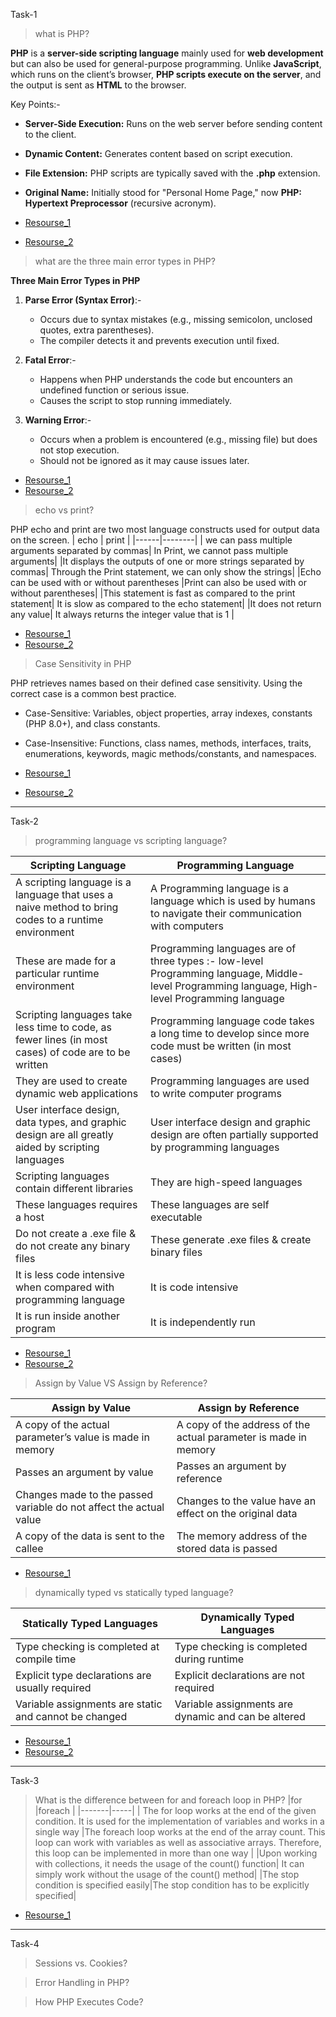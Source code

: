 Task-1
> what is PHP?

**PHP** is a **server-side scripting language** mainly used for **web development** but can also be used for general-purpose programming. Unlike **JavaScript**, which runs on the client’s browser, **PHP scripts execute on the server**, and the output is sent as **HTML** to the browser.  

Key Points:- 
- **Server-Side Execution:** Runs on the web server before sending content to the client.  
- **Dynamic Content:** Generates content based on script execution.  
- **File Extension:** PHP scripts are typically saved with the **.php** extension.  
- **Original Name:** Initially stood for "Personal Home Page," now **PHP: Hypertext Preprocessor** (recursive acronym).

- [Resourse_1](https://www.geeksforgeeks.org/php-introduction/)
- [Resourse_2](https://www.techtarget.com/whatis/definition/PHP-Hypertext-Preprocessor)
  
> what are the three main error types in PHP?

**Three Main Error Types in PHP**  

1. **Parse Error (Syntax Error)**:-  
   - Occurs due to syntax mistakes (e.g., missing semicolon, unclosed quotes, extra parentheses).  
   - The compiler detects it and prevents execution until fixed.  

2. **Fatal Error**:-  
   - Happens when PHP understands the code but encounters an undefined function or serious issue.  
   - Causes the script to stop running immediately.  

3. **Warning Error**:-  
   - Occurs when a problem is encountered (e.g., missing file) but does not stop execution.  
   - Should not be ignored as it may cause issues later.

- [Resourse_1](https://www.scaler.com/topics/php-tutorial/types-of-errors-in-php/)
- [Resourse_2](https://www.geeksforgeeks.org/php-types-of-errors/)
> echo vs print?

PHP echo and print are two most language constructs used for output data on the screen. 
| echo | print |
|------|--------|
| we can pass multiple arguments separated by commas|	In Print, we cannot pass multiple arguments|
|It displays the outputs of one or more strings separated by commas|	Through the Print statement, we can only show the strings|
|Echo can be used with or without parentheses	|Print can also be used with or without parentheses|
|This statement is fast as compared to the print statement|	It is slow as compared to the echo statement|
|It does not return any value|	It always returns the integer value that is 1 |

- [Resourse_1](https://byjus.com/gate/difference-between-echo-and-print-in-php/)
- [Resourse_2](https://www.geeksforgeeks.org/php-echo-print/)

> Case Sensitivity in PHP

PHP retrieves names based on their defined case sensitivity. Using the correct case is a common best practice.

- Case-Sensitive: Variables, object properties, array indexes, constants (PHP 8.0+), and class constants.
- Case-Insensitive: Functions, class names, methods, interfaces, traits, enumerations, keywords, magic methods/constants, and namespaces.

-  [Resourse_1](https://stackoverflow.com/questions/33273941/php-case-sensitivity)
-  [Resourse_2](https://php-dictionary.readthedocs.io/en/latest/dictionary/case-sensitivity.ini.html)

  ------------
Task-2
> programming language vs scripting language?

|Scripting Language	| Programming Language  |
|-------|-----|
| A scripting language is a language that uses a naive method to bring codes to a runtime environment|	A Programming language is a language which is used by humans to navigate their communication with computers|
|	These are made for a particular runtime environment|Programming languages are of three types :- low-level Programming language, Middle-level Programming language, High-level Programming language|
|Scripting languages take less time to code, as fewer lines (in most cases) of code are to be written|Programming language code takes a long time to develop since more code must be written (in most cases)|
|	They are used to create dynamic web applications|	Programming languages are used to write computer programs|
|User interface design, data types, and graphic design are all greatly aided by scripting languages| User interface design and graphic design are often partially supported by programming languages|
|	Scripting languages contain different libraries	|They are high-speed languages  |
|These languages requires a host|	These languages are self executable|
|	Do not create a .exe file & do not create any binary files|	These generate .exe files & create binary files|
|It is less code intensive when compared with programming language|	It is code intensive|
|	It is run inside another program|	It is independently run|

- [Resourse_1](https://www.geeksforgeeks.org/whats-the-difference-between-scripting-and-programming-languages/)
- [Resourse_2](https://www.interviewbit.com/blog/scripting-language-vs-programming-language/) 

> Assign by Value VS Assign by Reference?

| Assign by Value   |  Assign by Reference |
|-------|-----|
| A copy of the actual parameter’s value is made in memory | A copy of the address of the actual parameter is made in memory|
|Passes an argument by value |Passes an argument by reference|
|Changes made to the passed variable do not affect the actual value |  Changes to the value have an effect on the original data|
|A copy of the data is sent to the callee |The memory address of the stored data is passed |

- [Resourse_1](https://how.dev/answers/pass-by-value-vs-pass-by-reference)

> dynamically typed vs statically typed language?

| Statically Typed Languages | Dynamically Typed Languages  |
|-------|-----|
| Type checking is completed at compile time  | Type checking is completed during runtime |
|Explicit type declarations are usually required	|Explicit declarations are not required |
|Variable assignments are static and cannot be changed |Variable assignments are dynamic and can be altered|

- [Resourse_1](https://www.baeldung.com/cs/statically-vs-dynamically-typed-languages)
- [Resourse_2](https://www.netguru.com/blog/static-vs-dynamic-typing)
----------
Task-3
> What is the difference between for and foreach loop in PHP?
|for |foreach |
|-------|-----|
| The for loop works at the end of the given condition. It is used for the implementation of variables and works in a single way |The foreach loop works at the end of the array count. This loop can work with variables as well as associative arrays. Therefore, this loop can be implemented in more than one way |
|Upon working with collections, it needs the usage of the count() function|	It can simply work without the usage of the count() method|
|The stop condition is specified easily|The stop condition has to be explicitly specified|

- [Resourse_1](https://www.geeksforgeeks.org/what-is-the-difference-between-for-and-foreach-loop-in-php/)

-------
Task-4
> Sessions vs. Cookies?


> Error Handling in PHP?

> How PHP Executes Code?
